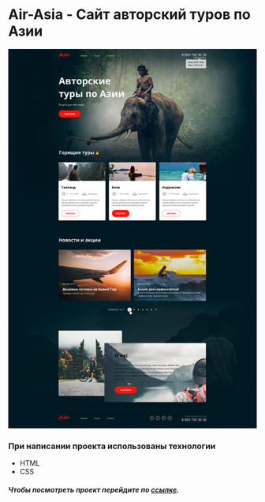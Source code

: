 # Air-Asia - Сайт авторский туров по Азии
![preview](https://github.com/ViRybalkin/Air-Asia/blob/main/Air-Asia/Главная.jpg)

### При написании проекта использованы технологии

- HTML
- CSS

##### Чтобы посмотреть проект перейдите по [ссылке](https://virybalkin.github.io/Air-Asia/Air-Asia/welcome.html).
